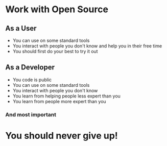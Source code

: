 # Work with Open Source

## As a User
* You can use on some standard tools
* You interact with people you don't know and help you in their free time
* You should first do your best to try it out

## As a Developer
* You code is public
* You can use on some standard tools
* You interact with people you don't know
* You learn from helping people less expert than you
* You learn from people more expert than you

### And most important <!-- .element: class="fragment" data-fragment-index="2" -->

# You should never give up! <!-- .element: class="fragment" data-fragment-index="3" style="color:#b84dff"-->
